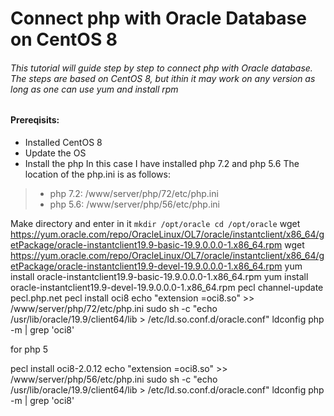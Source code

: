 # Connect php with Oracle Database on CentOS 8
###### This tutorial will guide step by step to connect php with Oracle database. The steps are based on CentOS 8, but ithin it may work on any version as long as one can use yum and install rpm
#### Prereqisits:
- Installed CentOS 8
- Update the OS
- Install the php
In this case I have installed php 7.2 and php 5.6
The location of the php.ini is as follows:
> - php 7.2: /www/server/php/72/etc/php.ini
> - php 5.6: /www/server/php/56/etc/php.ini

Make directory and enter in it
`mkdir /opt/oracle
cd /opt/oracle`
wget https://yum.oracle.com/repo/OracleLinux/OL7/oracle/instantclient/x86_64/getPackage/oracle-instantclient19.9-basic-19.9.0.0.0-1.x86_64.rpm
wget https://yum.oracle.com/repo/OracleLinux/OL7/oracle/instantclient/x86_64/getPackage/oracle-instantclient19.9-devel-19.9.0.0.0-1.x86_64.rpm
yum install oracle-instantclient19.9-basic-19.9.0.0.0-1.x86_64.rpm
yum install oracle-instantclient19.9-devel-19.9.0.0.0-1.x86_64.rpm
pecl channel-update pecl.php.net
pecl install oci8
echo "extension =oci8.so" >> /www/server/php/72/etc/php.ini
sudo sh -c "echo /usr/lib/oracle/19.9/client64/lib > /etc/ld.so.conf.d/oracle.conf"
ldconfig
php -m | grep 'oci8'

for php 5

pecl install oci8-2.0.12
echo "extension =oci8.so" >> /www/server/php/56/etc/php.ini
sudo sh -c "echo /usr/lib/oracle/19.9/client64/lib > /etc/ld.so.conf.d/oracle.conf"
ldconfig
php -m | grep 'oci8'
